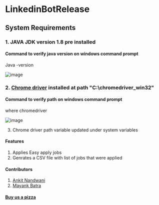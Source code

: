 # LinkedinBotRelease

## System Requirements
### 1. JAVA JDK version 1.8 pre installed 
#### Command to verify java version on windows command prompt
Java -version 

![image](https://user-images.githubusercontent.com/37073720/82620188-b86b7c00-9b8c-11ea-88c5-68d2748ec689.png)


### 2. [Chrome driver](https://chromedriver.chromium.org/downloads) installed at path "C:\chromedriver_win32" 

#### Command to verify path on windows command prompt
where chromedriver

![image](https://user-images.githubusercontent.com/37073720/82511367-f8196180-9ac1-11ea-877c-a93a9c7adac6.png)

3. Chrome driver path variable updated under system variables 

#### Features
1. Applies Easy apply jobs 
2. Genrates a CSV file with list of jobs that were applied

#### Contributors
1. [Ankit Nandwani](https://about.me/ankitnandwani) 
2. [Mayank Batra](https://about.me/mayank_batra) 


#### [Buy us a pizza](https://www.buymeacoffee.com/EazyBot)
